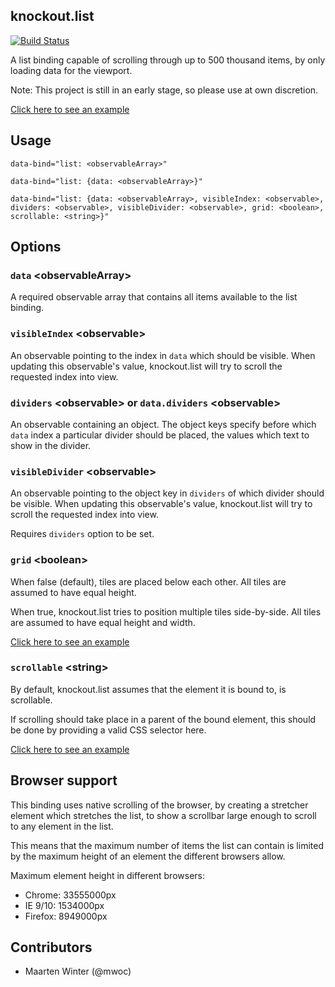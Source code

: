 ## knockout.list

[![Build Status](https://travis-ci.org/sunesimonsen/knockout.list.png?branch=master)](https://travis-ci.org/sunesimonsen/knockout.list)

A list binding capable of scrolling through up to 500 thousand items, by only loading data for the viewport.

Note: This project is still in an early stage, so please use at own discretion.

[Click here to see an example](http://sunesimonsen.github.com/knockout.list/examples/index.html)

## Usage

    data-bind="list: <observableArray>"

    data-bind="list: {data: <observableArray>}"

    data-bind="list: {data: <observableArray>, visibleIndex: <observable>, dividers: <observable>, visibleDivider: <observable>, grid: <boolean>, scrollable: <string>}"


## Options

### `data` \<observableArray\>

A required observable array that contains all items available to the list binding.

### `visibleIndex` \<observable\>

An observable pointing to the index in `data` which should be visible. When updating this observable's value, knockout.list will try to scroll the requested index into view.

### `dividers` \<observable\> or `data.dividers` \<observable\>

An observable containing an object. The object keys specify before which `data` index a particular divider should be placed, the values which text to show in the divider.

### `visibleDivider` \<observable\>

An observable pointing to the object key in `dividers` of which divider should be visible. When updating this observable's value, knockout.list will try to scroll the requested index into view.

Requires `dividers` option to be set.

### `grid` \<boolean\>

When false (default), tiles are placed below each other. All tiles are assumed to have equal height.

When true, knockout.list tries to position multiple tiles side-by-side. All tiles are assumed to have equal height and width.

[Click here to see an example](http://sunesimonsen.github.com/knockout.list/examples/grid.html)

### `scrollable` \<string\>

By default, knockout.list assumes that the element it is bound to, is scrollable.

If scrolling should take place in a parent of the bound element, this should be done by providing a valid CSS selector here.

[Click here to see an example](http://sunesimonsen.github.com/knockout.list/examples/scrollable.html)

## Browser support

This binding uses native scrolling of the browser, by creating a stretcher element which stretches the list, to show a scrollbar large enough to scroll to any element in the list.

This means that the maximum number of items the list can contain is limited by the maximum height of an element the different browsers allow.

Maximum element height in different browsers:

* Chrome: 33555000px
* IE 9/10: 1534000px
* Firefox: 8949000px

## Contributors

* Maarten Winter (@mwoc)
